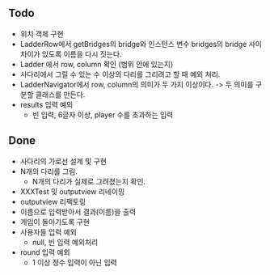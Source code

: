 ## Todo
- 위치 객체 구현
- LadderRow에서 getBridges의 bridge와 인스턴스 변수 bridges의 bridge 사이 차이가 있도록 이름을 다시 짓는다.
- Ladder 에서 row, column 확인 (범위 안에 있는지)
- 사다리에서 그릴 수 있는 수 이상의 다리를 그리려고 할 때 예외 처리.
- LadderNavigator에서 row, column의 의미가 두 가지 이상이다. -> 두 의미를 구분할 클래스를 만든다.
- results 입력 예외
    - 빈 입력, 6글자 이상, player 수를 초과하는 입력


## Done
- 사다리의 가로선 설계 및 구현
- N개의 다리를 그림.
    - N개의 다리가 실제로 그려졌는지 확인.
- XXXTest 및 outputview 리네이밍
- outputview 리팩토링
- 이름으로 입력받아서 결과(이름)을 출력
- 게임이 돌아가도록 구현
- 사용자들 입력 예외
    - null, 빈 입력 예외처리
- round 입력 예외
    - 1 이상 정수 입력이 아닌 입력